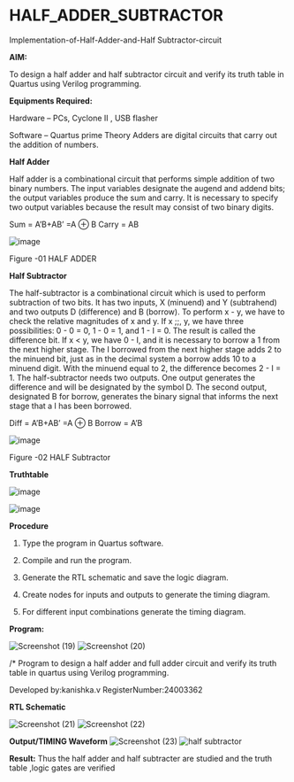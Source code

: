 # HALF_ADDER_SUBTRACTOR

Implementation-of-Half-Adder-and-Half Subtractor-circuit

**AIM:**

To design a half adder and half subtractor circuit and verify its truth table in Quartus using Verilog programming.

**Equipments Required:**

Hardware – PCs, Cyclone II , USB flasher 

Software – Quartus prime Theory Adders are digital circuits that carry out the addition of numbers.

**Half Adder**

Half adder is a combinational circuit that performs simple addition of two binary numbers. The input variables designate the augend and addend bits; the output variables produce the sum and carry. It is necessary to specify two output variables because the result may consist of two binary digits.

Sum = A’B+AB’ =A ⊕ B Carry = AB

![image](https://github.com/naavaneetha/HALF_ADDER_SUBTRACTOR/assets/154305477/bd4a0b2c-cdbc-4184-ab08-81578f121e1f)

Figure -01 HALF ADDER

**Half Subtractor**

The half-subtractor is a combinational circuit which is used to perform subtraction of two bits. It has two inputs, X (minuend) and Y (subtrahend) and two outputs D (difference) and B (borrow). To perform x - y, we have to check the relative magnitudes of x and y. If x ;;, y, we have three possibilities: 0 - 0 = 0, 1 - 0 = 1, and 1 - I = 0. The result is called the difference bit. If x < y, we have 0 - I, and it is necessary to borrow a 1 from the next higher stage. The I borrowed from the next higher stage adds 2 to the minuend bit, just as in the decimal system a borrow adds 10 to a minuend digit. With the minuend equal to 2, the difference becomes 2 - I = 1. The half-subtractor needs two outputs. One output generates the difference and will be designated by the symbol D. The second output, designated B for borrow, generates the binary signal that informs the next stage that a I has been borrowed. 

Diff = A’B+AB’ =A ⊕ B
Borrow = A’B

 ![image](https://github.com/naavaneetha/HALF_ADDER_SUBTRACTOR/assets/154305477/d76b099c-513f-4e7c-843a-e2fd028a531a)

Figure -02 HALF Subtractor

**Truthtable**



![image](https://github.com/user-attachments/assets/d6cb6c4e-7ecc-4567-9b70-db9f23b6e3da)



![image](https://github.com/user-attachments/assets/1b0d4974-e6f6-4551-9518-00fd82a55da8)


**Procedure**

1.	Type the program in Quartus software.

2.	Compile and run the program.

3.	Generate the RTL schematic and save the logic diagram.

4.	Create nodes for inputs and outputs to generate the timing diagram.

5.	For different input combinations generate the timing diagram.


**Program:**



![Screenshot (19)](https://github.com/user-attachments/assets/434c41a9-298d-4847-974a-2d3d99b9916c)
![Screenshot (20)](https://github.com/user-attachments/assets/a6652948-e6f6-4d51-b813-c2becfd7b630)



/* Program to design a half adder and full adder circuit and verify its truth table in quartus using Verilog programming.

Developed by:kanishka.v   RegisterNumber:24003362

**RTL Schematic**



![Screenshot (21)](https://github.com/user-attachments/assets/0e19d034-fd15-46ee-a2b8-8c8cc4934fa3)
![Screenshot (22)](https://github.com/user-attachments/assets/8269efbe-bbb3-4f5e-b564-9b37598b6cad)



**Output/TIMING Waveform**
![Screenshot (23)](https://github.com/user-attachments/assets/30ea3b03-788d-4a14-8da4-1c08c4bca6f3)
![half subtractor](https://github.com/user-attachments/assets/60441f2e-0534-49e3-b40a-7de83668d230)


**Result:**
 Thus the half adder and half subtracter are studied and the truth table ,logic gates are verified

